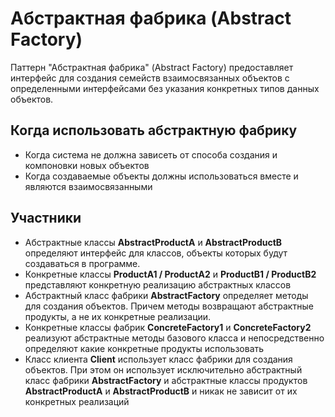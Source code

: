 # Абстрактная фабрика (Abstract Factory)

Паттерн "Абстрактная фабрика" (Abstract Factory) предоставляет интерфейс для создания семейств взаимосвязанных объектов с определенными интерфейсами без указания конкретных типов данных объектов.

## Когда использовать абстрактную фабрику
- Когда система не должна зависеть от способа создания и компоновки новых объектов
- Когда создаваемые объекты должны использоваться вместе и являются взаимосвязанными

## Участники
- Абстрактные классы **AbstractProductA** и **AbstractProductB** определяют интерфейс для классов, объекты которых будут создаваться в программе.
- Конкретные классы **ProductA1 / ProductA2** и **ProductB1 / ProductB2** представляют конкретную реализацию абстрактных классов
- Абстрактный класс фабрики **AbstractFactory** определяет методы для создания объектов. Причем методы возвращают абстрактные продукты, а не их конкретные реализации.
- Конкретные классы фабрик **ConcreteFactory1** и **ConcreteFactory2** реализуют абстрактные методы базового класса и непосредственно определяют какие конкретные продукты использовать
- Класс клиента **Client** использует класс фабрики для создания объектов. При этом он использует исключительно абстрактный класс фабрики **AbstractFactory** и абстрактные классы продуктов **AbstractProductA** и **AbstractProductB** и никак не зависит от их конкретных реализаций

